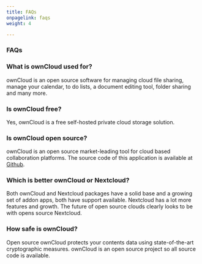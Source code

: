 ```yaml
---
title: FAQs
onpagelink: faqs
weight: 4

---
```


### **FAQs**

### What is ownCloud used for?
ownCloud is an open source software for managing cloud file sharing, manage your calendar, to do lists, a document editing tool, folder sharing and many more.
### Is ownCloud free?
Yes, ownCloud is a free self-hosted private cloud storage solution.
### Is ownCloud open source?
ownCloud is an open source market-leading tool for cloud based collaboration platforms. The source code of this application is available at [Github](https://github.com/owncloud/core).
### Which is better ownCloud or Nextcloud?
Both ownCloud and Nextcloud packages have a solid base and a growing set of addon apps, both have support available. Nextcloud has a lot more features and growth. The future of open source clouds clearly looks to be with opens source Nextcloud.
### How safe is ownCloud?
Open source ownCloud protects your contents data using state-of-the-art cryptographic measures. ownCloud is an open source project so all source code is available.